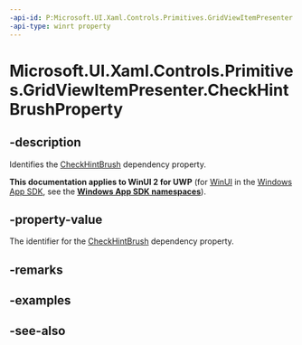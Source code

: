 ```yaml
---
-api-id: P:Microsoft.UI.Xaml.Controls.Primitives.GridViewItemPresenter.CheckHintBrushProperty
-api-type: winrt property
---
```


<!-- Property syntax
public Windows.UI.Xaml.DependencyProperty CheckHintBrushProperty { get; }
-->

# Microsoft.UI.Xaml.Controls.Primitives.GridViewItemPresenter.CheckHintBrushProperty

## -description
Identifies the [CheckHintBrush](gridviewitempresenter_checkhintbrush.md) dependency property.

**This documentation applies to WinUI 2 for UWP** (for [WinUI](/windows/apps/winui/winui3/) in the [Windows App SDK](/windows/apps/windows-app-sdk/), see the **[Windows App SDK namespaces](/windows/windows-app-sdk/api/winrt/)**).

## -property-value
The identifier for the [CheckHintBrush](gridviewitempresenter_checkhintbrush.md) dependency property.

## -remarks

## -examples

## -see-also
